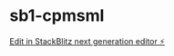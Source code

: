 # sb1-cpmsml

[Edit in StackBlitz next generation editor ⚡️](https://stackblitz.com/~/github.com/cabp393/sb1-cpmsml)